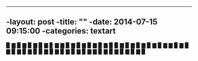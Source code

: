 ----
 -layout: post
 -title:  ""
 -date:   2014-07-15 09:15:00
 -categories: textart 
 ----
▉ ▇ ▉ ▇ ▉ ▇ ▉ ▇ ▊ ▇
▇ ▉ ▇ ▉ ▇ ▉ ▇ ▉ ▇ ▉
▉ ▇ ▉ ▇ ▉ ▇ ▉ ▇ ▉ ▇
▇ ▉ ▇ ▉ ▇ ▉ ▇ ▉ ▇ ▉
▉ ▇ ▉ ▇ ▉ ▇ ▉ ▇ ▉ ▇
▇ ▉ ▇ ▉ ▇ ▉ ▇ ▉ ▇ ▉